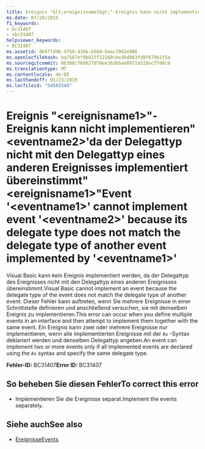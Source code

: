 ```yaml
---
title: Ereignis "&lt;ereignisname1&gt;"-Ereignis kann nicht implementieren"&lt;eventname2&gt;'da der Delegattyp nicht mit den Delegattyp eines anderen Ereignisses implementiert übereinstimmt"&lt;ereignisname1&gt;"
ms.date: 07/20/2015
f1_keywords:
- bc31407
- vbc31407
helpviewer_keywords:
- BC31407
ms.assetid: 0b9ffddb-4759-438b-b569-beac7062e986
ms.openlocfilehash: ba7567ef0b81ff22160cbe3bd083fd8f679b1f5a
ms.sourcegitcommit: 6b308cf6d627d78ee36dbbae8972a310ac7fd6c8
ms.translationtype: MT
ms.contentlocale: de-DE
ms.lasthandoff: 01/23/2019
ms.locfileid: "54593549"
---
```

# <a name="event-lteventname1gt-cannot-implement-event-lteventname2gt-because-its-delegate-type-does-not-match-the-delegate-type-of-another-event-implemented-by-lteventname1gt"></a><span data-ttu-id="ffd83-102">Ereignis "&lt;ereignisname1&gt;"-Ereignis kann nicht implementieren"&lt;eventname2&gt;'da der Delegattyp nicht mit den Delegattyp eines anderen Ereignisses implementiert übereinstimmt"&lt;ereignisname1&gt;"</span><span class="sxs-lookup"><span data-stu-id="ffd83-102">Event '&lt;eventname1&gt;' cannot implement event '&lt;eventname2&gt;' because its delegate type does not match the delegate type of another event implemented by '&lt;eventname1&gt;'</span></span>
<span data-ttu-id="ffd83-103">Visual Basic kann kein Ereignis implementiert werden, da der Delegattyp des Ereignisses nicht mit den Delegattyp eines anderen Ereignisses übereinstimmt.</span><span class="sxs-lookup"><span data-stu-id="ffd83-103">Visual Basic cannot implement an event because the delegate type of the event does not match the delegate type of another event.</span></span> <span data-ttu-id="ffd83-104">Dieser Fehler kann auftreten, wenn Sie mehrere Ereignisse in einer Schnittstelle definieren und anschließend versuchen, sie mit demselben Ereignis zu implementieren.</span><span class="sxs-lookup"><span data-stu-id="ffd83-104">This error can occur when you define multiple events in an interface and then attempt to implement them together with the same event.</span></span> <span data-ttu-id="ffd83-105">Ein Ereignis kann zwei oder mehrere Ereignisse nur implementieren, wenn alle implementierten Ereignisse mit der `As` -Syntax deklariert werden und denselben Delegattyp angeben.</span><span class="sxs-lookup"><span data-stu-id="ffd83-105">An event can implement two or more events only if all implemented events are declared using the `As` syntax and specify the same delegate type.</span></span>  
  
 <span data-ttu-id="ffd83-106">**Fehler-ID:** BC31407</span><span class="sxs-lookup"><span data-stu-id="ffd83-106">**Error ID:** BC31407</span></span>  
  
## <a name="to-correct-this-error"></a><span data-ttu-id="ffd83-107">So beheben Sie diesen Fehler</span><span class="sxs-lookup"><span data-stu-id="ffd83-107">To correct this error</span></span>  
  
-   <span data-ttu-id="ffd83-108">Implementieren Sie die Ereignisse separat.</span><span class="sxs-lookup"><span data-stu-id="ffd83-108">Implement the events separately.</span></span>  
  
## <a name="see-also"></a><span data-ttu-id="ffd83-109">Siehe auch</span><span class="sxs-lookup"><span data-stu-id="ffd83-109">See also</span></span>
- [<span data-ttu-id="ffd83-110">Ereignisse</span><span class="sxs-lookup"><span data-stu-id="ffd83-110">Events</span></span>](../../visual-basic/programming-guide/language-features/events/index.md)
